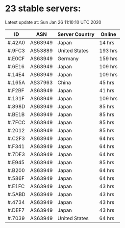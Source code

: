 # 23 stable servers:

Latest update at: Sun Jan 26 11:10:10 UTC 2020

| ID | ASN | Server Country | Online |
| -- | --- | -------------- | ------ |
| #.42A0 | AS63949 | Japan | 14 hrs |
| #.9FC3 | AS53889 | United States | 193 hrs |
| #.E0CF | AS63949 | Germany | 159 hrs |
| #.6E16 | AS63949 | Japan | 109 hrs |
| #.14E4 | AS63949 | Japan | 109 hrs |
| #.165A | AS37963 | China | 45 hrs |
| #.F2BF | AS63949 | Japan | 41 hrs |
| #.131F | AS63949 | Japan | 109 hrs |
| #.898D | AS63949 | Japan | 85 hrs |
| #.BE1B | AS63949 | Japan | 85 hrs |
| #.7FCC | AS63949 | Japan | 85 hrs |
| #.2012 | AS63949 | Japan | 85 hrs |
| #.C2F3 | AS63949 | Japan | 64 hrs |
| #.F341 | AS63949 | Japan | 64 hrs |
| #.7DE3 | AS63949 | Japan | 64 hrs |
| #.E945 | AS63949 | Japan | 85 hrs |
| #.B200 | AS63949 | Japan | 64 hrs |
| #.586F | AS63949 | Japan | 64 hrs |
| #.E1FC | AS63949 | Japan | 43 hrs |
| #.5ABD | AS63949 | Japan | 43 hrs |
| #.4734 | AS63949 | Japan | 43 hrs |
| #.DEF7 | AS63949 | Japan | 43 hrs |
| #.7039 | AS63949 | United States | 64 hrs |

